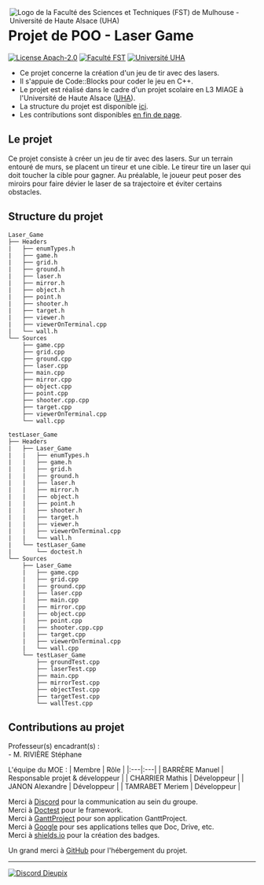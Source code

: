 <img align="right" src="https://www.fst.uha.fr/wp-content/uploads/2018/06/cropped-logo-site-V3.png" title="Logo de la Faculté des Sciences et Techniques (FST) de Mulhouse - Université de Haute Alsace (UHA)">

# Projet de POO - Laser Game

[![License Apach-2.0](https://img.shields.io/github/license/Dieupix/Maquette_FST?color=dark&style=for-the-badge)](https://github.com/Dieupix/Maquette_FST/blob/main/LICENSE)
[![Faculté FST](https://img.shields.io/badge/Faculté-FST-blue?style=for-the-badge)](https://www.fst.uha.fr)
[![Université UHA](https://img.shields.io/badge/Université-UHA-darkblue?style=for-the-badge)](https://www.uha.fr)

- Ce projet concerne la création d'un jeu de tir avec des lasers.
- Il s'appuie de Code::Blocks pour coder le jeu en C++.
- Le projet est réalisé dans le cadre d'un projet scolaire en L3 MIAGE à l'Université de Haute Alsace ([UHA](https://www.uha.fr)).
- La structure du projet est disponible <a href="#structure">ici</a>.
- Les contributions sont disponibles <a href="#contributions">en fin de page</a>.

## Le projet

Ce projet consiste à créer un jeu de tir avec des lasers. Sur un terrain entouré de murs, se placent un tireur et une cible. Le tireur tire un laser qui doit toucher la cible pour gagner. Au préalable, le joueur peut poser des miroirs pour faire dévier le laser de sa trajectoire et éviter certains obstacles.

<a id="user-content-structure" class="anchor" href="#structure" aria-hidden="true"></a>
## Structure du projet

```
Laser_Game
├── Headers
|   ├── enumTypes.h
|   ├── game.h
|   ├── grid.h
|   ├── ground.h
|   ├── laser.h
|   ├── mirror.h
|   ├── object.h
|   ├── point.h
|   ├── shooter.h
|   ├── target.h
|   ├── viewer.h
|   ├── viewerOnTerminal.cpp
|   └── wall.h
└── Sources
    ├── game.cpp
    ├── grid.cpp
    ├── ground.cpp
    ├── laser.cpp
    ├── main.cpp
    ├── mirror.cpp
    ├── object.cpp
    ├── point.cpp
    ├── shooter.cpp.cpp
    ├── target.cpp
    ├── viewerOnTerminal.cpp
    └── wall.cpp
    
testLaser_Game
├── Headers
|   ├── Laser_Game
|   |   ├── enumTypes.h
|   |   ├── game.h
|   |   ├── grid.h
|   |   ├── ground.h
|   |   ├── laser.h
|   |   ├── mirror.h
|   |   ├── object.h
|   |   ├── point.h
|   |   ├── shooter.h
|   |   ├── target.h
|   |   ├── viewer.h
|   |   ├── viewerOnTerminal.cpp
|   |   └── wall.h
|   └── testLaser_Game
|       └── doctest.h
└── Sources
    ├── Laser_Game
    |   ├── game.cpp
    |   ├── grid.cpp
    |   ├── ground.cpp
    |   ├── laser.cpp
    |   ├── main.cpp
    |   ├── mirror.cpp
    |   ├── object.cpp
    |   ├── point.cpp
    |   ├── shooter.cpp.cpp
    |   ├── target.cpp
    |   ├── viewerOnTerminal.cpp
    |   └── wall.cpp
    └── testLaser_Game
        ├── groundTest.cpp
        ├── laserTest.cpp
        ├── main.cpp
        ├── mirrorTest.cpp
        ├── objectTest.cpp
        ├── targetTest.cpp
        └── wallTest.cpp
```

<a id="user-content-contributions" class="anchor" href="#contributions" aria-hidden="true"></a>
## Contributions au projet

Professeur(s) encadrant(s) :\
\- M. RIVIÈRE Stéphane

L'équipe du MOE :
| Membre            | Rôle                  |
|:---|:---|
| BARRÈRE Manuel    | Responsable projet & développeur   |
| CHARRIER Mathis   | Développeur           |
| JANON Alexandre   | Développeur           |
| TAMRABET Meriem   | Développeur           |

Merci à [Discord](https://discord.com) pour la communication au sein du groupe.\
Merci à [Doctest](https://github.com/doctest/doctest) pour le framework.\
Merci à [GanttProject](https://www.ganttproject.biz) pour son application GanttProject.\
Merci à [Google](https://google.com) pour ses applications telles que Doc, Drive, etc.\
Merci à [shields.io](https://shields.io) pour la création des badges.

Un grand merci à [GitHub](https://github.com) pour l'hébergement du projet.

---

[![Discord Dieupix](https://img.shields.io/badge/Discord-Dieupix%230340-purple?style=for-the-badge&logo=discord)](https://discord.com)
